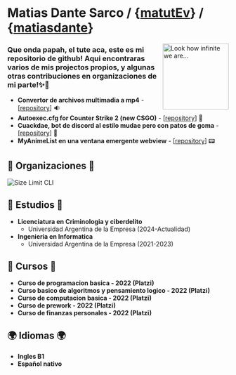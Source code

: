 # Matias Dante Sarco / {[matutEv](https://steamcommunity.com/id/matutEv/)} / {[matiasdante](https://twitter.com/matiasdante03)}

<img src="https://github.com/matiasdante/matiasdante/assets/70301149/4a727d87-9a28-4285-94a5-13eb5b9d5fa4" align="right"     alt="Look how infinite we are..."     width="150" height="150">

### Que onda papah, el tute aca, este es mi repositorio de github! Aqui encontraras varios de mis projectos propios, y algunas otras contribuciones en organizaciones de mi parte!✨💫


* **Convertor de archivos multimadia a mp4** - [[repository](https://github.com/matiasdante/any-video-file-to-mp4)] 🔉
* **Autoexec.cfg for Counter Strike 2 (new CSGO)** - [[repository](https://github.com/matiasdante/autoexec.cfg)] 📃
* **Cuackdae, bot de discord al estilo mudae pero con patos de goma** - [[repository](https://github.com/matiasdante/cuackdae)] 🤖
* **MyAnimeList en una ventana emergente webview** - [[repository](https://github.com/matiasdante/myanimelist.webview)] 📟

## 🏬 Organizaciones 🏬 

<p align="left">
  <img src="https://github.com/matiasdante/matiasdante/assets/70301149/4c0da9bd-4c29-4ff6-adc3-0854e735ca12" alt="Size Limit CLI">
</p>

## 📖 Estudios 📖

* **Licenciatura en Criminologia y ciberdelito**
  - Universidad Argentina de la Empresa (2024-Actualidad)
* **Ingenieria en Informatica**
  - Universidad Argentina de la Empresa (2021-2023)

## 📝 Cursos 📝

* **Curso de programacion basica - 2022 (Platzi)**
* **Curso basico de algoritmos y pensamiento logico - 2022 (Platzi)**
* **Curso de computacion basica - 2022 (Platzi)**
* **Curso de prework - 2022 (Platzi)**
* **Curso de finanzas personales - 2022 (Platzi)**

## 🌍 Idiomas 🌍

* **Ingles B1**
* **Español nativo** 
